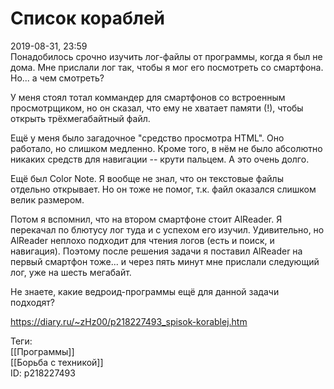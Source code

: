 Список кораблей
================

   
 2019-08-31, 23:59   
  Понадобилось срочно изучить лог-файлы от программы, когда я был не дома. Мне прислали лог так, чтобы я мог его посмотреть со смартфона. Но... а чем смотреть?   
   
 У меня стоял тотал коммандер для смартфонов со встроенным просмотрщиком, но он сказал, что ему не хватает памяти (!), чтобы открыть трёхмегабайтный файл.   
   
 Ещё у меня было загадочное "средство просмотра HTML". Оно работало, но слишком медленно. Кроме того, в нём не было абсолютно никаких средств для навигации -- крути пальцем. А это очень долго.   
   
 Ещё был Color Note. Я вообще не знал, что он текстовые файлы отдельно открывает. Но он тоже не помог, т.к. файл оказался слишком велик размером.   
   
 Потом я вспомнил, что на втором смартфоне стоит AlReader. Я перекачал по блютусу лог туда и с успехом его изучил. Удивительно, но AlReader неплохо подходит для чтения логов (есть и поиск, и навигация). Поэтому после решения задачи я поставил AlReader на первый смартфон тоже... и через пять минут мне прислали следующий лог, уже на шесть мегабайт.   
   
 Не знаете, какие ведроид-программы ещё для данной задачи подходят?   
    
 <https://diary.ru/~zHz00/p218227493_spisok-korablej.htm>   
   
 Теги:   
 [[Программы]]   
 [[Борьба с техникой]]   
 ID: p218227493